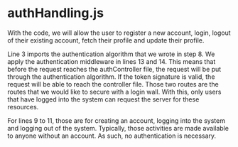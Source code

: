 # authHandling.js

With the code, we will allow the user to register a new account, login,
logout of their existing account, fetch their profile and update their profile.

Line 3 imports the authentication algorithm that we wrote in step 8. We apply
the authentication middleware in lines 13 and 14. This means that before
the request reaches the authController file, the request will be put through
the authentication algorithm. If the token signature is valid, the request
will be able to reach the controller file. Those two routes are the routes
that we would like to secure with a login wall. With this, only users that
have logged into the system can request the server for these resources.

For lines 9 to 11, those are for creating an account, logging into the system
and logging out of the system. Typically, those activities are made available
to anyone without an account. As such, no authentication is necessary.

